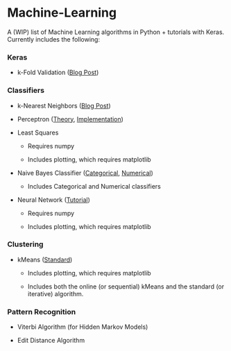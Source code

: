 # Machine-Learning

A (WIP) list of Machine Learning algorithms in Python + tutorials with Keras. Currently includes the following:

### Keras

* k-Fold Validation ([Blog Post](https://mrdupin.github.io/keras-k-fold/))

### Classifiers

* k-Nearest Neighbors ([Blog Post](https://mrdupin.github.io/k-nearest-neighbors/))
 
* Perceptron ([Theory](https://mrdupin.github.io/perceptron-theory/), [Implementation](https://mrdupin.github.io/perceptron-implementation/))
 
* Least Squares
 
  * Requires numpy
  
  * Includes plotting, which requires matplotlib

* Naive Bayes Classifier ([Categorical](https://mrdupin.github.io/naive-bayes-cat-intro/), [Numerical](https://mrdupin.github.io/naive-bayes-num-intro/))
  
  * Includes Categorical and Numerical classifiers

* Neural Network ([Tutorial](https://www.kaggle.com/antmarakis/another-neural-network-from-scratch))
 
  * Requires numpy
  
  * Includes plotting, which requires matplotlib

### Clustering

* kMeans ([Standard](https://mrdupin.github.io/kMeans/))
  
  * Includes plotting, which requires matplotlib
  
  * Includes both the online (or sequential) kMeans and the standard (or iterative) algorithm.

### Pattern Recognition

* Viterbi Algorithm (for Hidden Markov Models)

* Edit Distance Algorithm
